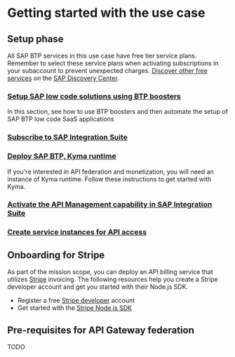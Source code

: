 # Getting started with the use case

## Setup phase
All SAP BTP services in this use case have free tier service plans. Remember to select these service plans when activating subscriptions in your subaccount to prevent unexpected charges. [Discover other free services](https://help.sap.com/docs/BTP/65de2977205c403bbc107264b8eccf4b/524e1081d8dc4b0f9d055a6bec383ec3.html) on the [SAP Discovery Center](https://discovery-center.cloud.sap/#/viewServices?provider=all&regions=all&category=freetierservices).

### [Setup SAP low code solutions using BTP boosters](https://github.com/SAP-docs/btp-cloud-platform/blob/main/docs/30-development/boosters-fb1b561.md)
In this section, see how to use BTP boosters and then automate the setup of SAP BTP low code SaaS applications
### [Subscribe to SAP Integration Suite](./01-02-Subscribe-Integration-Suite.md)
### [Deploy SAP BTP, Kyma runtime](https://github.com/SAP-docs/btp-cloud-platform/blob/main/docs/50-administration-and-ops/create-the-kyma-environment-instance-09dd313.md)
If you're interested in API federation and monetization, you will need an instance of Kyma runtime. Follow these instructions to get started with Kyma.
### [Activate the API Management capability in SAP Integration Suite](01-04-Activate-API-Management.md)
### [Create service instances for API access](01-05-Create-service-instances.md) 

## Onboarding for Stripe
As part of the mission scope, you can deploy an API billing service that utilizes [Stripe](https://stripe.com) invoicing. The following resources help you create a Stripe developer account and get you started with their Node.js SDK.
  - Register a free [Stripe developer](https://dashboard.stripe.com/register) account
  - Get started with the [Stripe Node.js SDK](https://stripe.com/docs/development/quickstart/node)

## Pre-requisites for API Gateway federation

  TODO
